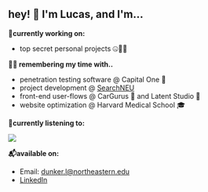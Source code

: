 ## hey! 👋 I'm Lucas, and I'm...

**🚀currently working on:**
* top secret personal projects 🤐🕵️‍♀️

**🧙‍♂️ remembering my time with..**
* penetration testing software @ Capital One 💸
* project development @ [SearchNEU](https://github.com/sandboxnu/searchneu)
* front-end user-flows @ CarGurus 🚗 and Latent Studio 🤖
* website optimization @ Harvard Medical School 🎓

**🎸currently listening to:**

<a href="https://www.last.fm/user/LucasDunker"><img src="https://lastfm-recently-played.vercel.app/api?user=LucasDunker&count=3" height="auto" width="auto"/></a>


**📬available on:**
* Email: <a href="mailto:dunker.l@northeastern.edu">dunker.l@northeastern.edu</a>
* [LinkedIn](https://www.linkedin.com/in/lucasdunker/)

<!--
**Lucas-Dunker/Lucas-Dunker** is a ✨ _special_ ✨ repository because its `README.md` (this file) appears on your GitHub profile.

Here are some ideas to get you started:

- 🔭 I’m currently working on ...
- 🌱 I’m currently learning ...
- 👯 I’m looking to collaborate on ...
- 🤔 I’m looking for help with ...
- 💬 Ask me about ...
- 📫 How to reach me: ...
- 😄 Pronouns: ...
- ⚡ Fun fact: ...
-->

